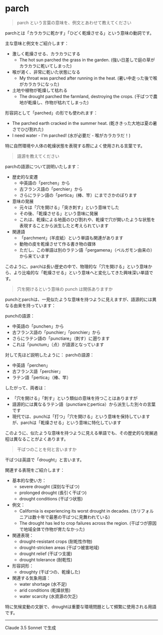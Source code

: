 # parch

> parch という言葉の意味を、例文とあわせて教えてください

parchとは「カラカラに乾かす」「ひどく乾燥させる」という意味の動詞です。

主な意味と例文をご紹介します：

 * 激しく乾燥させる、カラカラにする
    * The hot sun parched the grass in the garden. (強い日差しで庭の草がカラカラに乾いてしまった)
 * 喉が渇く、非常に乾いた状態になる
    * My throat was parched after running in the heat. (暑い中走った後で喉がカラカラになった)
 * 土地や植物が乾燥して枯れる
    * The drought parched the farmland, destroying the crops. (干ばつで農地が乾燥し、作物が枯れてしまった)

形容詞として「parched」の形でも使われます：

 * The parched earth cracked in the summer heat. (乾ききった大地は夏の暑さでひび割れた)
 * I need water - I'm parched! (水が必要だ - 喉がカラカラだ！)

特に自然環境や人体の乾燥状態を表現する際によく使用される言葉です。

> 語源を教えてください

parchの語源について説明いたします：

 * 歴史的な変遷
    * 中英語の「perchen」から
    * 古フランス語の「perchier」から
    * さらにラテン語の「pertica」(棒、竿）にまでさかのぼります
 * 意味の発展
    * 元々は「穴を開ける」「突き刺す」という意味でした
    * その後、「乾燥させる」という意味に発展
    * これは、乾燥による地面のひび割れや、乾燥で穴が開いたような状態を表現することから派生したと考えられています
 * 関連語
    * 「parchment」(羊皮紙）という単語も関連があります
    * 動物の皮を乾燥させて作る書き物の媒体
    * ただし、この単語は別のラテン語「pergamena」（ペルガモン由来の）から来ています

このように、parchは長い歴史の中で、物理的な「穴を開ける」という意味から、より比喩的な「乾燥させる」という意味へと変化してきた興味深い単語です。

> 穴を開けるという意味の punch は関係ありますか

punchとparchは、一見似たような意味を持つように見えますが、語源的には異なる由来を持っています：

punchの語源：

 * 中英語の「punchen」から
 * 古フランス語の「punchier」「ponchier」から
 * さらにラテン語の「punctiare」（刺す）に遡ります
 * これは「punctum」（点）が語源となっています

対して先ほど説明したように：
parchの語源：

 * 中英語「perchen」
 * 古フランス語「perchier」
 * ラテン語「pertica」（棒、竿）

したがって、両者は：

 * 「穴を開ける」「刺す」という類似の意味を持つことはありますが
 * 語源的には異なるラテン語（punctiareとpertica）から派生した別々の言葉です
 * 現代では、punchは「打つ」「穴を開ける」という意味を保持していますが、parchは「乾燥させる」という意味に特化しています

このように、似たような意味を持つように見える単語でも、その歴史的な発展過程は異なることがよくあります。

> 干ばつのことを何と言いますか

干ばつは英語で「drought」と言います。

関連する表現をご紹介します：

 * 基本的な使い方：
    * severe drought (深刻な干ばつ)
    * prolonged drought (長引く干ばつ)
    * drought conditions (干ばつ状態)
 * 例文：
    * California is experiencing its worst drought in decades. (カリフォルニアは数十年で最悪の干ばつに見舞われている)
    * The drought has led to crop failures across the region. (干ばつが原因で地域全体で作物が育たなかった)
 * 関連表現：
    * drought-resistant crops (耐乾性作物)
    * drought-stricken areas (干ばつ被害地域)
    * drought relief (干ばつ支援)
    * drought tolerance (耐乾性)
 * 形容詞形：
    * droughty (干ばつの、乾燥した)
 * 関連する気象用語：
    * water shortage (水不足)
    * arid conditions (乾燥状態)
    * water scarcity (水資源の欠乏)

特に気候変動の文脈で、droughtは重要な環境問題として頻繁に使用される用語です。

---
Claude 3.5 Sonnet で生成

